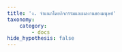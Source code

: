 ```yaml
---
title: 'ง. จำแนกโดยกิจกรรมและผลงานของมนุษย์'
taxonomy:
    category:
        - docs
hide_hypothesis: false
---
```


